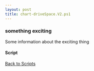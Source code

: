 ```yaml
---
layout: post
title: chart-driveSpace.V2.ps1
---
```


### something exciting

Some information about the exciting thing

#### Script

<script async src="https://gist-it.appspot.com/github.com/BanterBoy/scripts-blog/blob/master/PowerShell/scripts/chart-driveSpace.V2.ps1"></script>

<a href="/menu/_pages/scripts.html">Back to Scripts</a>
